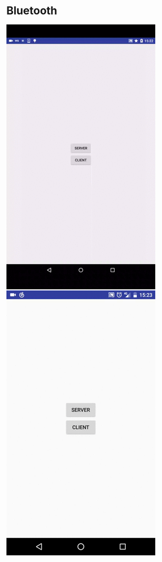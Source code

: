 # Bluetooth

![Server](https://github.com/ZENG-Yuhao/Bluetooth/blob/master/ressources/bluetooth_server_Nexus7.gif) 
![Client](https://github.com/ZENG-Yuhao/Bluetooth/blob/master/ressources/bluetooth_client_Nexus5X.gif)
